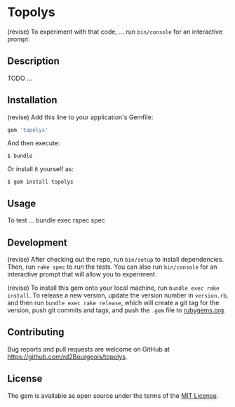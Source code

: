 # Topolys

(revise) To experiment with that code, ... run `bin/console` for an interactive prompt.

## Description

TODO ...

## Installation

(revise) Add this line to your application's Gemfile:

```ruby
gem 'topolys'
```

And then execute:

    $ bundle

Or install it yourself as:

    $ gem install topolys

## Usage

To test ... bundle exec rspec spec 

## Development

(revise) After checking out the repo, run `bin/setup` to install dependencies. Then, run `rake spec` to run the tests. You can also run `bin/console` for an interactive prompt that will allow you to experiment.

(revise) To install this gem onto your local machine, run `bundle exec rake install`. To release a new version, update the version number in `version.rb`, and then run `bundle exec rake release`, which will create a git tag for the version, push git commits and tags, and push the `.gem` file to [rubygems.org](https://rubygems.org).

## Contributing

Bug reports and pull requests are welcome on GitHub at https://github.com/rd2Bourgeois/topolys.

## License

The gem is available as open source under the terms of the [MIT License](https://opensource.org/licenses/MIT).
